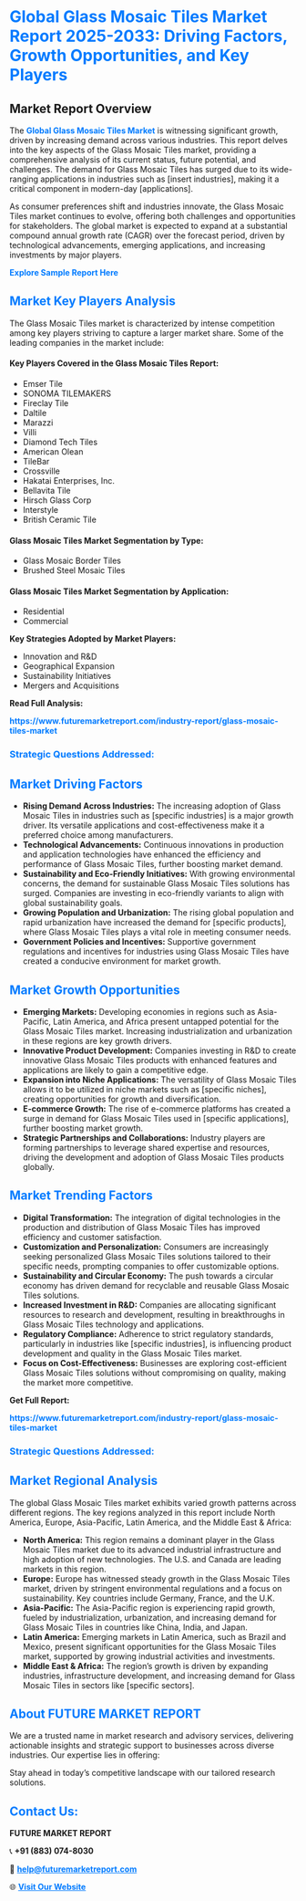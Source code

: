 <h1 style="color: #007BFF;">Global Glass Mosaic Tiles Market Report 2025-2033: Driving Factors, Growth Opportunities, and Key Players</h1>

<section id="overview">
<h2>Market Report Overview</h2>
<p>The <a href="https://www.futuremarketreport.com/industry-report/glass-mosaic-tiles-market" style="color: #007BFF; text-decoration: none;"><strong>Global Glass Mosaic Tiles Market</strong></a> is witnessing significant growth, driven by increasing demand across various industries. This report delves into the key aspects of the Glass Mosaic Tiles market, providing a comprehensive analysis of its current status, future potential, and challenges. The demand for Glass Mosaic Tiles has surged due to its wide-ranging applications in industries such as [insert industries], making it a critical component in modern-day [applications].</p>
<p>As consumer preferences shift and industries innovate, the Glass Mosaic Tiles market continues to evolve, offering both challenges and opportunities for stakeholders. The global market is expected to expand at a substantial compound annual growth rate (CAGR) over the forecast period, driven by technological advancements, emerging applications, and increasing investments by major players.</p>
</section>

<section id="overview">
<p><a href="https://www.futuremarketreport.com/request-sample/reportId=60392" style="color: #007BFF; text-decoration: none;"><strong>Explore Sample Report Here</strong></a></p>
</section>

<section id="key-players">
<h2 style="color: #007BFF;">Market Key Players Analysis</h2>
<p>The Glass Mosaic Tiles market is characterized by intense competition among key players striving to capture a larger market share. Some of the leading companies in the market include:</p>
<h4>Key Players Covered in the Glass Mosaic Tiles Report:</h4>
<ul><li>Emser Tile</li><li>SONOMA TILEMAKERS</li><li>Fireclay Tile</li><li>Daltile</li><li>Marazzi</li><li>Villi</li><li>Diamond Tech Tiles</li><li>American Olean</li><li>TileBar</li><li>Crossville</li><li>Hakatai Enterprises, Inc.</li><li>Bellavita Tile</li><li>Hirsch Glass Corp</li><li>Interstyle</li><li>British Ceramic Tile</li></ul>
<h4>Glass Mosaic Tiles Market Segmentation by Type:</h4>
<ul><li>Glass Mosaic Border Tiles</li><li>Brushed Steel Mosaic Tiles</li></ul>

<h4>Glass Mosaic Tiles Market Segmentation by Application:</h4>
<ul><li>Residential</li><li>Commercial</li></ul>
<p><strong>Key Strategies Adopted by Market Players:</strong></p>
<ul>
<li>Innovation and R&D</li>
<li>Geographical Expansion</li>
<li>Sustainability Initiatives</li>
<li>Mergers and Acquisitions</li>
</ul>
</section>

<section>
<p><strong>Read Full Analysis: </strong></p><a href="https://www.futuremarketreport.com/industry-report/glass-mosaic-tiles-market" style="color: #007BFF; text-decoration: none;"><strong>https://www.futuremarketreport.com/industry-report/glass-mosaic-tiles-market</strong></a>
<h3 style="color: #007BFF;">Strategic Questions Addressed:</h3>
</section>

<section id="driving-factors">
<h2 style="color: #007BFF;">Market Driving Factors</h2>
<ul>
<li><strong>Rising Demand Across Industries:</strong> The increasing adoption of Glass Mosaic Tiles in industries such as [specific industries] is a major growth driver. Its versatile applications and cost-effectiveness make it a preferred choice among manufacturers.</li>
<li><strong>Technological Advancements:</strong> Continuous innovations in production and application technologies have enhanced the efficiency and performance of Glass Mosaic Tiles, further boosting market demand.</li>
<li><strong>Sustainability and Eco-Friendly Initiatives:</strong> With growing environmental concerns, the demand for sustainable Glass Mosaic Tiles solutions has surged. Companies are investing in eco-friendly variants to align with global sustainability goals.</li>
<li><strong>Growing Population and Urbanization:</strong> The rising global population and rapid urbanization have increased the demand for [specific products], where Glass Mosaic Tiles plays a vital role in meeting consumer needs.</li>
<li><strong>Government Policies and Incentives:</strong> Supportive government regulations and incentives for industries using Glass Mosaic Tiles have created a conducive environment for market growth.</li>
</ul>
</section>

<section id="growth-opportunities">
<h2 style="color: #007BFF;">Market Growth Opportunities</h2>
<ul>
<li><strong>Emerging Markets:</strong> Developing economies in regions such as Asia-Pacific, Latin America, and Africa present untapped potential for the Glass Mosaic Tiles market. Increasing industrialization and urbanization in these regions are key growth drivers.</li>
<li><strong>Innovative Product Development:</strong> Companies investing in R&D to create innovative Glass Mosaic Tiles products with enhanced features and applications are likely to gain a competitive edge.</li>
<li><strong>Expansion into Niche Applications:</strong> The versatility of Glass Mosaic Tiles allows it to be utilized in niche markets such as [specific niches], creating opportunities for growth and diversification.</li>
<li><strong>E-commerce Growth:</strong> The rise of e-commerce platforms has created a surge in demand for Glass Mosaic Tiles used in [specific applications], further boosting market growth.</li>
<li><strong>Strategic Partnerships and Collaborations:</strong> Industry players are forming partnerships to leverage shared expertise and resources, driving the development and adoption of Glass Mosaic Tiles products globally.</li>
</ul>
</section>

<section id="trending-factors">
<h2 style="color: #007BFF;">Market Trending Factors</h2>
<ul>
<li><strong>Digital Transformation:</strong> The integration of digital technologies in the production and distribution of Glass Mosaic Tiles has improved efficiency and customer satisfaction.</li>
<li><strong>Customization and Personalization:</strong> Consumers are increasingly seeking personalized Glass Mosaic Tiles solutions tailored to their specific needs, prompting companies to offer customizable options.</li>
<li><strong>Sustainability and Circular Economy:</strong> The push towards a circular economy has driven demand for recyclable and reusable Glass Mosaic Tiles solutions.</li>
<li><strong>Increased Investment in R&D:</strong> Companies are allocating significant resources to research and development, resulting in breakthroughs in Glass Mosaic Tiles technology and applications.</li>
<li><strong>Regulatory Compliance:</strong> Adherence to strict regulatory standards, particularly in industries like [specific industries], is influencing product development and quality in the Glass Mosaic Tiles market.</li>
<li><strong>Focus on Cost-Effectiveness:</strong> Businesses are exploring cost-efficient Glass Mosaic Tiles solutions without compromising on quality, making the market more competitive.</li>
</ul>
</section>

<section>
<p><strong>Get Full Report: </strong></p><a href="https://www.futuremarketreport.com/industry-report/glass-mosaic-tiles-market" style="color: #007BFF; text-decoration: none;"><strong>https://www.futuremarketreport.com/industry-report/glass-mosaic-tiles-market</strong></a>
<h3 style="color: #007BFF;">Strategic Questions Addressed:</h3>
</section>


<section id="regional-analysis">
<h2 style="color: #007BFF;">Market Regional Analysis</h2>
<p>The global Glass Mosaic Tiles market exhibits varied growth patterns across different regions. The key regions analyzed in this report include North America, Europe, Asia-Pacific, Latin America, and the Middle East & Africa:</p>
<ul>
<li><strong>North America:</strong> This region remains a dominant player in the Glass Mosaic Tiles market due to its advanced industrial infrastructure and high adoption of new technologies. The U.S. and Canada are leading markets in this region.</li>
<li><strong>Europe:</strong> Europe has witnessed steady growth in the Glass Mosaic Tiles market, driven by stringent environmental regulations and a focus on sustainability. Key countries include Germany, France, and the U.K.</li>
<li><strong>Asia-Pacific:</strong> The Asia-Pacific region is experiencing rapid growth, fueled by industrialization, urbanization, and increasing demand for Glass Mosaic Tiles in countries like China, India, and Japan.</li>
<li><strong>Latin America:</strong> Emerging markets in Latin America, such as Brazil and Mexico, present significant opportunities for the Glass Mosaic Tiles market, supported by growing industrial activities and investments.</li>
<li><strong>Middle East & Africa:</strong> The region’s growth is driven by expanding industries, infrastructure development, and increasing demand for Glass Mosaic Tiles in sectors like [specific sectors].</li>
</ul>
</section>

<footer>
<h2 style="color: #007BFF;">About FUTURE MARKET REPORT</h2>
<p>We are a trusted name in market research and advisory services, delivering actionable insights and strategic support to businesses across diverse industries. Our expertise lies in offering:</p>

<p>Stay ahead in today’s competitive landscape with our tailored research solutions.</p>

<h2 style="color: #007BFF;">Contact Us:</h2>
<p><strong>FUTURE MARKET REPORT</strong></p>
<p>📞 <strong>+91 (883) 074-8030</strong></p>
<p>📧 <strong><a href="mailto:help@futuremarketreport.com" style="color: #007BFF;">help@futuremarketreport.com</a></strong></p>
<p>🌐 <strong><a href="https://www.futuremarketreport.com/" style="color: #007BFF;">Visit Our Website</a></strong></p>
</footer>